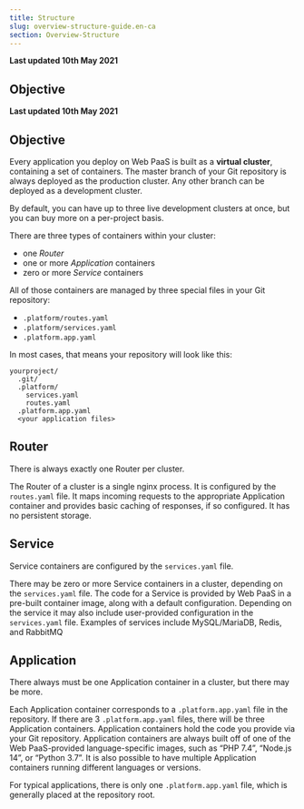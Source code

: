 ```yaml
---
title: Structure
slug: overview-structure-guide.en-ca
section: Overview-Structure
---
```


**Last updated 10th May 2021**



## Objective  

**Last updated 10th May 2021**



## Objective  

Every application you deploy on Web PaaS is built as a **virtual cluster**, containing a set of containers.  The master branch of your Git repository is always deployed as the production cluster.  Any other branch can be deployed as a development cluster.

By default, you can have up to three live development clusters at once, but you can buy more on a per-project basis.

There are three types of containers within your cluster:

* one *Router*
* one or more *Application* containers
* zero or more *Service* containers

All of those containers are managed by three special files in your Git repository:

* `.platform/routes.yaml`
* `.platform/services.yaml`
* `.platform.app.yaml`

In most cases, that means your repository will look like this:

```text
yourproject/
  .git/
  .platform/
    services.yaml
    routes.yaml
  .platform.app.yaml
  <your application files>
```

## Router

There is always exactly one Router per cluster.

The Router of a cluster is a single nginx process.  It is configured by the `routes.yaml` file.  It maps incoming requests to the appropriate Application container and provides basic caching of responses, if so configured. It has no persistent storage.

## Service

Service containers are configured by the `services.yaml` file.

There may be zero or more Service containers in a cluster, depending on the `services.yaml` file.  The code for a Service is provided by Web PaaS in a pre-built container image, along with a default configuration.  Depending on the service it may also include user-provided configuration in the `services.yaml` file.  Examples of services include MySQL/MariaDB, Redis, and RabbitMQ

## Application

There always must be one Application container in a cluster, but there may be more.

Each Application container corresponds to a `.platform.app.yaml` file in the repository.  If there are 3 `.platform.app.yaml` files, there will be three Application containers.  Application containers hold the code you provide via your Git repository.  Application containers are always built off of one of the Web PaaS-provided language-specific images, such as “PHP 7.4”, “Node.js 14”, or “Python 3.7”. It is also possible to have multiple Application containers running different languages or versions.

For typical applications, there is only one `.platform.app.yaml` file, which is generally placed at the repository root.
